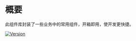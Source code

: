 <!--
<p align="center"><a href="https://vuejs.org" target="_blank" rel="noopener noreferrer"><img width="100" src="https://vuejs.org/images/logo.png" alt="Vue logo"></a></p> -->

# 概要

此组件库封装了一些业务中的常用组件，开箱即用，使开发更快捷。

<p align="center">

<a href="https://www.npmjs.com/package/hrkj-vux-components"><img src="https://img.shields.io/npm/v/hrkj-vux-components.svg" alt="Version"></a>

</p>
